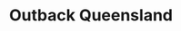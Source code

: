 ---
layout: project
title: Outback Queensland
name_for_thumbnail: Outback<br>Queensland
client: Outback Queensland
thumbnail_image: /uploads/site-image-outback-queensland.jpg
header_image: /uploads/site-image-outback-queensland.jpg
platforms: [NationBuilder, Bootstrap 3]
year: 2017
roles: Frontend & backend development
web:
  launch_url: https://www.outbackqueensland.org.au
  images:
    - /uploads/site-web-outback-queensland.png
type: Campaigning Platform
category: Development for Code Nation Australia
tags: [Campaign Platform, Theme Dark]
type_slug: project
order: 18
---